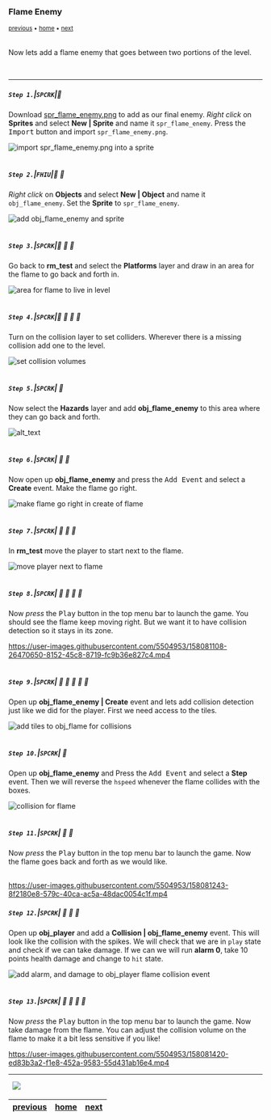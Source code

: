 <img src="https://via.placeholder.com/1000x4/45D7CA/45D7CA" alt="drawing" height="4px"/>

### Flame Enemy

<sub>[previous](../lives/README.md#user-content-lives) • [home](../README.md#user-content-gms2-top-down-shooter) • [next](../)</sub>

<img src="https://via.placeholder.com/1000x4/45D7CA/45D7CA" alt="drawing" height="4px"/>

Now lets add a flame enemy that goes between two portions of the level.

<br>

---


##### `Step 1.`\|`SPCRK`|:small_blue_diamond:

Download [spr_flame_enemy.png](images/spr_flame_enemy.png) to add as our final enemy. *Right click* on **Sprites** and select **New | Sprite** and name it `spr_flame_enemy`. Press the <kbd>Import</kbd> button and import `spr_flame_enemy.png`.

![import spr_flame_enemy.png into a sprite](images/sprFlameEnemy.png)

<img src="https://via.placeholder.com/500x2/45D7CA/45D7CA" alt="drawing" height="2px" alt = ""/>

##### `Step 2.`\|`FHIU`|:small_blue_diamond: :small_blue_diamond: 

*Right click* on **Objects** and select **New | Object** and name it `obj_flame_enemy`. Set the **Sprite** to `spr_flame_enemy`.

![add obj_flame_enemy and sprite](images/objFlame.png)

<img src="https://via.placeholder.com/500x2/45D7CA/45D7CA" alt="drawing" height="2px" alt = ""/>

##### `Step 3.`\|`SPCRK`|:small_blue_diamond: :small_blue_diamond: :small_blue_diamond:

Go back to **rm_test** and select the **Platforms** layer and draw in an area for the flame to go back and forth in.

![area for flame to live in level](images/areaForFlame.png)

<img src="https://via.placeholder.com/500x2/45D7CA/45D7CA" alt="drawing" height="2px" alt = ""/>

##### `Step 4.`\|`SPCRK`|:small_blue_diamond: :small_blue_diamond: :small_blue_diamond: :small_blue_diamond:

Turn on the collision layer to set colliders. Wherever there is a missing collision add one to the level.

![set collision volumes](images/setColliders.png)

<img src="https://via.placeholder.com/500x2/45D7CA/45D7CA" alt="drawing" height="2px" alt = ""/>

##### `Step 5.`\|`SPCRK`| :small_orange_diamond:

Now select the **Hazards** layer and add **obj_flame_enemy** to this area where they can go back and forth.

![alt_text](images/addFlameToHazards.png)

<img src="https://via.placeholder.com/500x2/45D7CA/45D7CA" alt="drawing" height="2px" alt = ""/>

##### `Step 6.`\|`SPCRK`| :small_orange_diamond: :small_blue_diamond:

Now open up **obj_flame_enemy** and press the <kbd>Add Event</kbd> and select a **Create** event. Make the flame go right.

![make flame go right in create of flame](images/createObjFlame.png)

<img src="https://via.placeholder.com/500x2/45D7CA/45D7CA" alt="drawing" height="2px" alt = ""/>

##### `Step 7.`\|`SPCRK`| :small_orange_diamond: :small_blue_diamond: :small_blue_diamond:

In **rm_test** move the player to start next to the flame.

![move player next to flame](images/movePlayerStart.png)

<img src="https://via.placeholder.com/500x2/45D7CA/45D7CA" alt="drawing" height="2px" alt = ""/>

##### `Step 8.`\|`SPCRK`| :small_orange_diamond: :small_blue_diamond: :small_blue_diamond: :small_blue_diamond:

Now *press* the <kbd>Play</kbd> button in the top menu bar to launch the game. You should see the flame keep moving right.  But we want it to have collision detection so it stays in its zone.

https://user-images.githubusercontent.com/5504953/158081108-26470650-8152-45c8-8719-fc9b36e827c4.mp4

<img src="https://via.placeholder.com/500x2/45D7CA/45D7CA" alt="drawing" height="2px" alt = ""/>

##### `Step 9.`\|`SPCRK`| :small_orange_diamond: :small_blue_diamond: :small_blue_diamond: :small_blue_diamond: :small_blue_diamond:

Open up **obj_flame_enemy | Create** event and lets add collision detection just like we did for the player.  First we need access to the tiles.

![add tiles to obj_flame for collisions](images/collisionFlame.png)

<img src="https://via.placeholder.com/500x2/45D7CA/45D7CA" alt="drawing" height="2px" alt = ""/>

##### `Step 10.`\|`SPCRK`| :large_blue_diamond:

Open up **obj_flame_enemy** and Press the <kbd>Add Event</kbd> and select a **Step** event. Then we will reverse the `hspeed` whenever the flame collides with the boxes.

![collision for flame](images/addStepColl.png)

<img src="https://via.placeholder.com/500x2/45D7CA/45D7CA" alt="drawing" height="2px" alt = ""/>

##### `Step 11.`\|`SPCRK`| :large_blue_diamond: :small_blue_diamond: 

Now *press* the <kbd>Play</kbd> button in the top menu bar to launch the game. Now the flame goes back and forth as we would like.

<img src="https://via.placeholder.com/500x2/45D7CA/45D7CA" alt="drawing" height="2px" alt = ""/>

https://user-images.githubusercontent.com/5504953/158081243-8f2180e8-579c-40ca-ac5a-48dac0054c1f.mp4

##### `Step 12.`\|`SPCRK`| :large_blue_diamond: :small_blue_diamond: :small_blue_diamond: 

Open up **obj_player** and add a **Collision | obj_flame_enemy** event.  This will look like the collision with the spikes.  We will check that we are in `play` state and check if we can take damage.  If we can we will run **alarm 0**, take 10 points health damage and change to `hit` state.

![add alarm, and damage to obj_player flame collision event](images/damageToPlayer.png)

<img src="https://via.placeholder.com/500x2/45D7CA/45D7CA" alt="drawing" height="2px" alt = ""/>

##### `Step 13.`\|`SPCRK`| :large_blue_diamond: :small_blue_diamond: :small_blue_diamond:  :small_blue_diamond: 

Now *press* the <kbd>Play</kbd> button in the top menu bar to launch the game. Now take damage from the flame. You can adjust the collision volume on the flame to make it a bit less sensitive if you like!

https://user-images.githubusercontent.com/5504953/158081420-ed83b3a2-f1e8-452a-9583-55d431ab16e4.mp4

___


<img src="https://via.placeholder.com/1000x4/dba81a/dba81a" alt="drawing" height="4px" alt = ""/>

<img src="https://via.placeholder.com/1000x100/45D7CA/000000/?text=Next Up - Jump Through Collisions">

<img src="https://via.placeholder.com/1000x4/dba81a/dba81a" alt="drawing" height="4px" alt = ""/>

| [previous](../lives/README.md#user-content-lives)| [home](../README.md#user-content-gms2-top-down-shooter) | [next](../)|
|---|---|---|
